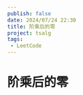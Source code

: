 ```yaml
---
publish: false
date: 2024/07/24 22:30
title: 阶乘后的零
project: tsalg
tags:
 - LeetCode
---
```


# 阶乘后的零

